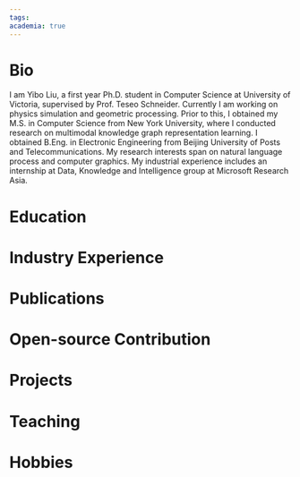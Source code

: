 ```yaml
---
tags:
academia: true
---
```

# Bio
I am Yibo Liu, a first year Ph.D. student in Computer Science at University of Victoria, supervised by Prof. Teseo Schneider. Currently I am working on physics simulation and geometric processing. Prior to this, I obtained my M.S. in Computer Science from New York University, where I conducted research on multimodal knowledge graph representation learning. I obtained B.Eng. in Electronic Engineering from Beijing University of Posts and Telecommunications. My research interests span on natural language process and computer graphics. My industrial experience includes an internship at Data, Knowledge and Intelligence group at Microsoft Research Asia.
# Education
# Industry Experience
# Publications
# Open-source Contribution
# Projects
# Teaching
# Hobbies